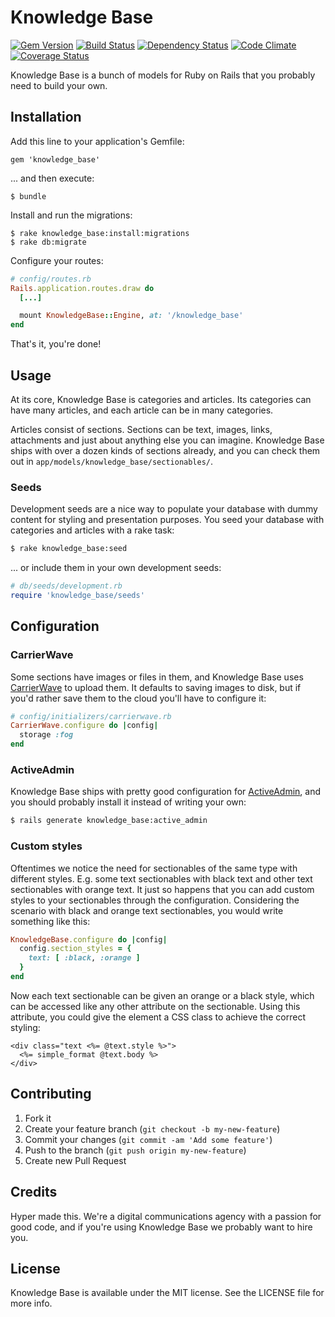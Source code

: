 # Knowledge Base

[![Gem Version](https://img.shields.io/gem/v/knowledge_base.svg?style=flat)](https://rubygems.org/gems/knowledge_base)
[![Build Status](https://img.shields.io/travis/hyperoslo/knowledge_base.svg?style=flat)](https://travis-ci.org/hyperoslo/knowledge_base)
[![Dependency Status](https://img.shields.io/gemnasium/hyperoslo/knowledge_base.svg?style=flat)](https://gemnasium.com/hyperoslo/knowledge_base)
[![Code Climate](https://img.shields.io/codeclimate/github/hyperoslo/knowledge_base.svg?style=flat)](https://codeclimate.com/github/hyperoslo/knowledge_base)
[![Coverage Status](https://img.shields.io/coveralls/hyperoslo/knowledge_base.svg?style=flat)](https://coveralls.io/r/hyperoslo/knowledge_base)

Knowledge Base is a bunch of models for Ruby on Rails that you probably need to build your own.

## Installation

Add this line to your application's Gemfile:

    gem 'knowledge_base'

... and then execute:

    $ bundle

Install and run the migrations:

    $ rake knowledge_base:install:migrations
    $ rake db:migrate

Configure your routes:

```ruby
# config/routes.rb
Rails.application.routes.draw do
  [...]

  mount KnowledgeBase::Engine, at: '/knowledge_base'
end
```

That's it, you're done!

## Usage

At its core, Knowledge Base is categories and articles. Its categories can have many articles,
and each article can be in many categories.

Articles consist of sections. Sections can be text, images, links, attachments and just about
anything else you can imagine. Knowledge Base ships with over a dozen kinds of sections already,
and you can check them out in `app/models/knowledge_base/sectionables/`.

### Seeds

Development seeds are a nice way to populate your database with dummy content for styling
and presentation purposes. You seed your database with categories and articles with a rake task:

```bash
$ rake knowledge_base:seed
```

... or include them in your own development seeds:

```ruby
# db/seeds/development.rb
require 'knowledge_base/seeds'
```

## Configuration

### CarrierWave

Some sections have images or files in them, and Knowledge Base uses [CarrierWave](https://github.com/carrierwaveuploader/carrierwave)
to upload them. It defaults to saving images to disk, but if you'd rather save them to the cloud you'll
have to configure it:

```ruby
# config/initializers/carrierwave.rb
CarrierWave.configure do |config|
  storage :fog
end
```

### ActiveAdmin

Knowledge Base ships with pretty good configuration for [ActiveAdmin](activeadmin.info), and you
should probably install it instead of writing your own:

```bash
$ rails generate knowledge_base:active_admin
```

### Custom styles

Oftentimes we notice the need for sectionables of the same type with different
styles. E.g. some text sectionables with black text and other text sectionables
with orange text. It just so happens that you can add custom styles to your
sectionables through the configuration. Considering the scenario with black and
orange text sectionables, you would write something like this:

```ruby
KnowledgeBase.configure do |config|
  config.section_styles = {
    text: [ :black, :orange ]
  }
end
```

Now each text sectionable can be given an orange or a black style, which can be
accessed like any other attribute on the sectionable. Using this attribute, you
could give the element a CSS class to achieve the correct styling:

```
<div class="text <%= @text.style %>">
  <%= simple_format @text.body %>
</div>
```

## Contributing

1. Fork it
2. Create your feature branch (`git checkout -b my-new-feature`)
3. Commit your changes (`git commit -am 'Add some feature'`)
4. Push to the branch (`git push origin my-new-feature`)
5. Create new Pull Request

## Credits

Hyper made this. We're a digital communications agency with a passion for good code,
and if you're using Knowledge Base we probably want to hire you.

## License

Knowledge Base is available under the MIT license. See the LICENSE file for more info.
